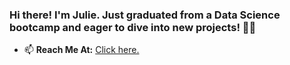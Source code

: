 ### Hi there! I'm Julie. Just graduated from a Data Science bootcamp and eager to dive into new projects! 👋🤗

- 📫 **Reach Me At:** [Click here.](https://www.linkedin.com/in/julieleung6/)

<!--
**julieleung6/julieleung6** is a ✨ _special_ ✨ repository because its `README.md` (this file) appears on your GitHub profile.

Here are some ideas to get you started:

- 🔭 I’m currently working on ...
- 🌱 I’m currently learning ...
- 👯 I’m looking to collaborate on ...
- 🤔 I’m looking for help with ...
- 💬 Ask me about ...
- 📫 How to reach me: ...
- 😄 Pronouns: ...
- ⚡ Fun fact: ...
-->

